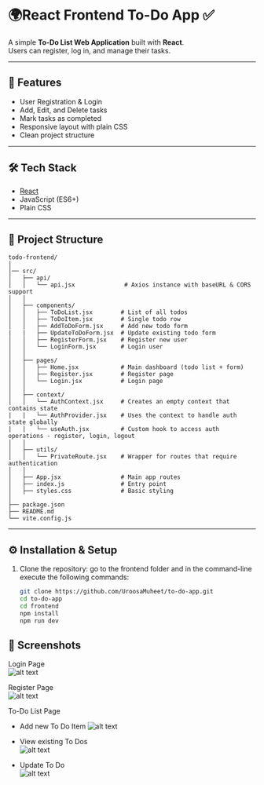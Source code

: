 # 🌍React Frontend To-Do App ✅

A simple **To-Do List Web Application** built with **React**.  
Users can register, log in, and manage their tasks.

---

## 🚀 Features
- User Registration & Login
- Add, Edit, and Delete tasks
- Mark tasks as completed
- Responsive layout with plain CSS
- Clean project structure

---

## 🛠️ Tech Stack
- [React](https://react.dev/)
- JavaScript (ES6+)
- Plain CSS

---

## 📂 Project Structure
```
todo-frontend/
│
│── src/
│   ├── api/
│   │   └── api.jsx              # Axios instance with baseURL & CORS support
│   │
│   ├── components/
│   │   ├── ToDoList.jsx        # List of all todos
│   │   ├── ToDoItem.jsx        # Single todo row
│   │   ├── AddToDoForm.jsx     # Add new todo form
|   |   ├── UpdateToDoForm.jsx  # Update existing todo form
│   │   ├── RegisterForm.jsx    # Register new user
│   │   └── LoginForm.jsx       # Login user
│   │
│   ├── pages/
│   │   ├── Home.jsx            # Main dashboard (todo list + form)
│   │   ├── Register.jsx        # Register page
│   │   └── Login.jsx           # Login page
│   │
│   ├── context/
│   │   └── AuthContext.jsx     # Creates an empty context that contains state
|   |   └── AuthProvider.jsx    # Uses the context to handle auth state globally
|   |   └── useAuth.jsx         # Custom hook to access auth operations - register, login, logout
│   │
│   ├── utils/
│   │   └── PrivateRoute.jsx    # Wrapper for routes that require authentication
│   │
│   ├── App.jsx                 # Main app routes
│   ├── index.js                # Entry point
│   ├── styles.css              # Basic styling
│
├── package.json
├── README.md
└── vite.config.js 
```

---

## ⚙️ Installation & Setup

1. Clone the repository: go to the frontend folder and in the command-line execute the following commands:

   ```bash
   git clone https://github.com/UroosaMuheet/to-do-app.git
   cd to-do-app
   cd frontend
   npm install
   npm run dev

## 📸 Screenshots

Login Page  
![alt text](image.png)

Register Page  
![alt text](image-2.png)

To-Do List Page  
- Add new To Do Item
![alt text](image-1.png)

- View existing To Dos  
![alt text](image-3.png)

- Update To Do  
![alt text](image-4.png)
